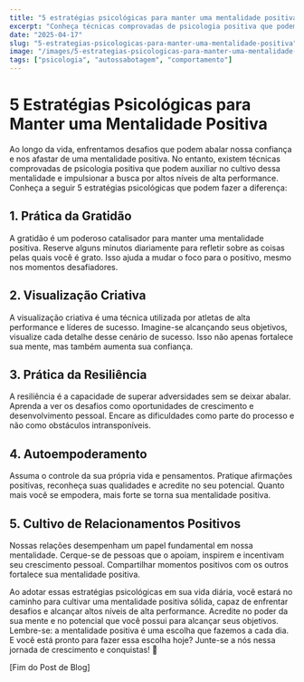 ```yaml
---
title: "5 estratégias psicológicas para manter uma mentalidade positiva"
excerpt: "Conheça técnicas comprovadas de psicologia positiva que podem ajudar você a cultivar uma mentalidade positiva, enfrentar adversidades e alcançar níveis mas altos de alta performance."
date: "2025-04-17"
slug: "5-estrategias-psicologicas-para-manter-uma-mentalidade-positiva"
image: "/images/5-estrategias-psicologicas-para-manter-uma-mentalidade-positiva"
tags: ["psicologia", "autossabotagem", "comportamento"]
---
```


# 5 Estratégias Psicológicas para Manter uma Mentalidade Positiva

Ao longo da vida, enfrentamos desafios que podem abalar nossa confiança e nos afastar de uma mentalidade positiva. No entanto, existem técnicas comprovadas de psicologia positiva que podem auxiliar no cultivo dessa mentalidade e impulsionar a busca por altos níveis de alta performance. Conheça a seguir 5 estratégias psicológicas que podem fazer a diferença:

## 1. Prática da Gratidão
A gratidão é um poderoso catalisador para manter uma mentalidade positiva. Reserve alguns minutos diariamente para refletir sobre as coisas pelas quais você é grato. Isso ajuda a mudar o foco para o positivo, mesmo nos momentos desafiadores.

## 2. Visualização Criativa
A visualização criativa é uma técnica utilizada por atletas de alta performance e líderes de sucesso. Imagine-se alcançando seus objetivos, visualize cada detalhe desse cenário de sucesso. Isso não apenas fortalece sua mente, mas também aumenta sua confiança.

## 3. Prática da Resiliência
A resiliência é a capacidade de superar adversidades sem se deixar abalar. Aprenda a ver os desafios como oportunidades de crescimento e desenvolvimento pessoal. Encare as dificuldades como parte do processo e não como obstáculos intransponíveis.

## 4. Autoempoderamento
Assuma o controle da sua própria vida e pensamentos. Pratique afirmações positivas, reconheça suas qualidades e acredite no seu potencial. Quanto mais você se empodera, mais forte se torna sua mentalidade positiva.

## 5. Cultivo de Relacionamentos Positivos
Nossas relações desempenham um papel fundamental em nossa mentalidade. Cerque-se de pessoas que o apoiam, inspirem e incentivam seu crescimento pessoal. Compartilhar momentos positivos com os outros fortalece sua mentalidade positiva.

Ao adotar essas estratégias psicológicas em sua vida diária, você estará no caminho para cultivar uma mentalidade positiva sólida, capaz de enfrentar desafios e alcançar altos níveis de alta performance. Acredite no poder da sua mente e no potencial que você possui para alcançar seus objetivos. Lembre-se: a mentalidade positiva é uma escolha que fazemos a cada dia. E você está pronto para fazer essa escolha hoje? Junte-se a nós nessa jornada de crescimento e conquistas! 🌟

\[Fim do Post de Blog\]
